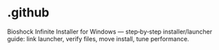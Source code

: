 # .github
Bioshock Infinite Installer for Windows — step‑by‑step installer/launcher guide: link launcher, verify files, move install, tune performance.
